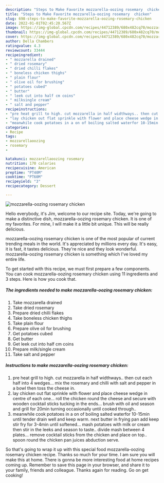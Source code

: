 ```yaml
---
description: "Steps to Make Favorite mozzarella-oozing rosemary  chicken"
title: "Steps to Make Favorite mozzarella-oozing rosemary  chicken"
slug: 698-steps-to-make-favorite-mozzarella-oozing-rosemary-chicken
date: 2022-01-01T02:45:20.567Z
image: https://img-global.cpcdn.com/recipes/44712389/680x482cq70/mozzarella-oozing-rosemary-chicken-recipe-main-photo.jpg
thumbnail: https://img-global.cpcdn.com/recipes/44712389/680x482cq70/mozzarella-oozing-rosemary-chicken-recipe-main-photo.jpg
cover: https://img-global.cpcdn.com/recipes/44712389/680x482cq70/mozzarella-oozing-rosemary-chicken-recipe-main-photo.jpg
author: Della Chambers
ratingvalue: 4.3
reviewcount: 33444
recipeingredient:
- " mozzarella drained"
- " dried rosemary"
- " dried chilli flakes"
- " boneless chicken thighs"
- " plain flour"
- " olive oil for brushing"
- " potatoes cubed"
- " butter"
- " leek cut into half cm coins"
- " milksingle cream"
- " salt and pepper"
recipeinstructions:
- "pre heat grill to high. cut mozzarella in half widthways.. then cut each half into 4 wedges... mix the rosemary and chilli with salt and pepper in a bowl then toss the cheese in."
- "lay chicken out flat sprinkle with flower and place cheese wedge in centre of each one... roll the chicken round the cheese and secure with wooden cocktail sticks tucking  in the ends... brush with oil and season and grill for 20min turning occasionally until cooked through.."
- "meanwhile cook potatoes in a on of boiling salted waterfor 10-15min until tender drain well and keep warm. next butter in frying  pan add keep stir fry for 3-4min until softened... mash potatoes with milk or cream then stir in the leeks and season  to taste.. divide mash between 4 plates... remove cocktail  sticks from the chicken and place on top.. spoon round the chicken pan juices abduction serve."
categories:
- Recipe
tags:
- mozzarellaoozing
- rosemary
- 

katakunci: mozzarellaoozing rosemary  
nutrition: 170 calories
recipecuisine: American
preptime: "PT40M"
cooktime: "PT60M"
recipeyield: "3"
recipecategory: Dessert

---
```



![mozzarella-oozing rosemary  chicken](https://img-global.cpcdn.com/recipes/44712389/680x482cq70/mozzarella-oozing-rosemary-chicken-recipe-main-photo.jpg)

Hello everybody, it's Jim, welcome to our recipe site. Today, we're going to make a distinctive dish, mozzarella-oozing rosemary  chicken. It is one of my favorites. For mine, I will make it a little bit unique. This will be really delicious.

mozzarella-oozing rosemary  chicken is one of the most popular of current trending meals in the world. It's appreciated by millions every day. It's easy, it is fast, it tastes delicious. They're nice and they look wonderful. mozzarella-oozing rosemary  chicken is something which I've loved my entire life.




To get started with this recipe, we must first prepare a few components. You can cook mozzarella-oozing rosemary  chicken using 11 ingredients and 3 steps. Here is how you cook that.

<!--inarticleads1-->

##### The ingredients needed to make mozzarella-oozing rosemary  chicken:

1. Take  mozzarella drained
1. Take  dried rosemary
1. Prepare  dried chilli flakes
1. Take  boneless chicken thighs
1. Take  plain flour
1. Prepare  olive oil for brushing
1. Get  potatoes cubed
1. Get  butter
1. Get  leek cut into half cm coins
1. Prepare  milk/single cream
1. Take  salt and pepper




<!--inarticleads2-->

##### Instructions to make mozzarella-oozing rosemary  chicken:

1. pre heat grill to high. cut mozzarella in half widthways.. then cut each half into 4 wedges... mix the rosemary and chilli with salt and pepper in a bowl then toss the cheese in.
1. lay chicken out flat sprinkle with flower and place cheese wedge in centre of each one... roll the chicken round the cheese and secure with wooden cocktail sticks tucking  in the ends... brush with oil and season and grill for 20min turning occasionally until cooked through..
1. meanwhile cook potatoes in a on of boiling salted waterfor 10-15min until tender drain well and keep warm. next butter in frying  pan add keep stir fry for 3-4min until softened... mash potatoes with milk or cream then stir in the leeks and season  to taste.. divide mash between 4 plates... remove cocktail  sticks from the chicken and place on top.. spoon round the chicken pan juices abduction serve.




So that's going to wrap it up with this special food mozzarella-oozing rosemary  chicken recipe. Thanks so much for your time. I am sure you will make this at home. There is gonna be more interesting food at home recipes coming up. Remember to save this page in your browser, and share it to your family, friends and colleague. Thanks again for reading. Go on get cooking!
